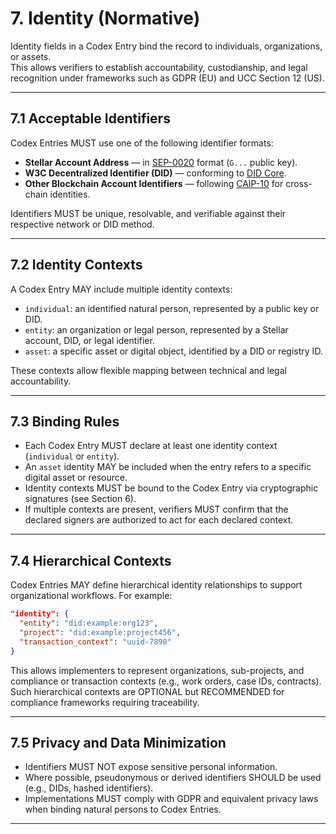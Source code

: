 


# 7. Identity (Normative)

Identity fields in a Codex Entry bind the record to individuals, organizations, or assets.  
This allows verifiers to establish accountability, custodianship, and legal recognition under frameworks such as GDPR (EU) and UCC Section 12 (US).

---

## 7.1 Acceptable Identifiers

Codex Entries MUST use one of the following identifier formats:

- **Stellar Account Address** — in [SEP-0020] format (`G...` public key).  
- **W3C Decentralized Identifier (DID)** — conforming to [DID Core].  
- **Other Blockchain Account Identifiers** — following [CAIP-10] for cross-chain identities.  

Identifiers MUST be unique, resolvable, and verifiable against their respective network or DID method.

---

## 7.2 Identity Contexts

A Codex Entry MAY include multiple identity contexts:

- `individual`: an identified natural person, represented by a public key or DID.  
- `entity`: an organization or legal person, represented by a Stellar account, DID, or legal identifier.  
- `asset`: a specific asset or digital object, identified by a DID or registry ID.  

These contexts allow flexible mapping between technical and legal accountability.  

---

## 7.3 Binding Rules

- Each Codex Entry MUST declare at least one identity context (`individual` or `entity`).  
- An `asset` identity MAY be included when the entry refers to a specific digital asset or resource.  
- Identity contexts MUST be bound to the Codex Entry via cryptographic signatures (see Section 6).  
- If multiple contexts are present, verifiers MUST confirm that the declared signers are authorized to act for each declared context.

---

## 7.4 Hierarchical Contexts

Codex Entries MAY define hierarchical identity relationships to support organizational workflows. For example:

```json
"identity": {
  "entity": "did:example:org123",
  "project": "did:example:project456",
  "transaction_context": "uuid-7890"
}
```

This allows implementers to represent organizations, sub-projects, and compliance or transaction contexts (e.g., work orders, case IDs, contracts).  
Such hierarchical contexts are OPTIONAL but RECOMMENDED for compliance frameworks requiring traceability.

---

## 7.5 Privacy and Data Minimization

- Identifiers MUST NOT expose sensitive personal information.  
- Where possible, pseudonymous or derived identifiers SHOULD be used (e.g., DIDs, hashed identifiers).  
- Implementations MUST comply with GDPR and equivalent privacy laws when binding natural persons to Codex Entries.

---

[SEP-0020]: https://github.com/stellar/stellar-protocol/blob/master/ecosystem/sep-0020.md
[DID Core]: https://www.w3.org/TR/did-core/
[CAIP-10]: https://github.com/ChainAgnostic/CAIPs/blob/master/CAIPs/caip-10.md